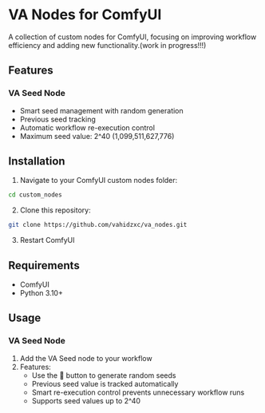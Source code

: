 # VA Nodes for ComfyUI

A collection of custom nodes for ComfyUI, focusing on improving workflow efficiency and adding new functionality.(work in progress!!!)

## Features

### VA Seed Node
- Smart seed management with random generation
- Previous seed tracking
- Automatic workflow re-execution control
- Maximum seed value: 2^40 (1,099,511,627,776)

## Installation

1. Navigate to your ComfyUI custom nodes folder:
```bash
cd custom_nodes
```

2. Clone this repository:
```bash
git clone https://github.com/vahidzxc/va_nodes.git
```


3. Restart ComfyUI

## Requirements

- ComfyUI
- Python 3.10+

## Usage

### VA Seed Node

1. Add the VA Seed node to your workflow
2. Features:
   - Use the 🎲 button to generate random seeds
   - Previous seed value is tracked automatically
   - Smart re-execution control prevents unnecessary workflow runs
   - Supports seed values up to 2^40
